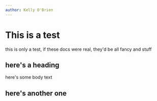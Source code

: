 ```yaml
---
author: Kelly O'Brien
---
```


# This is a test

this is only a test, if these docs were real, they'd be all fancy and stuff

## here's a heading

here's some body text

## here's another one
